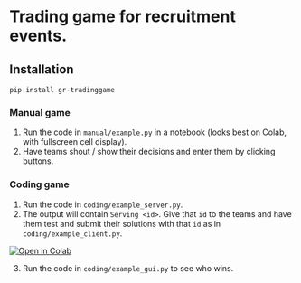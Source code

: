 # Trading game for recruitment events. 

## Installation

`pip install gr-tradinggame`

### Manual game

1. Run the code in `manual/example.py` in a notebook (looks best on Colab, with fullscreen cell display). 
2. Have teams shout / show their decisions and enter them by clicking buttons. 

### Coding game

1. Run the code in `coding/example_server.py`. 
2. The output will contain `Serving <id>`. Give that `id` to the teams and have them test and submit their solutions with that `id` as in `coding/example_client.py`. 

[![Open in Colab](https://colab.research.google.com/assets/colab-badge.svg)](https://colab.research.google.com/github/yourusername/yourrepo/blob/main/example.ipynb)

3. Run the code in `coding/example_gui.py` to see who wins.



